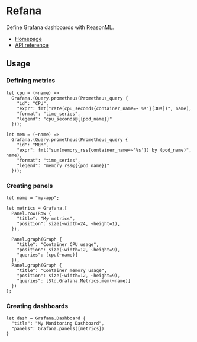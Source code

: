 # Refana

Define Grafana dashboards with ReasonML.

- [Homepage](https://rizo.github.io/refana/refana)
- [API reference](https://rizo.github.io/refana/refana/Refana)


## Usage

### Defining metrics

```reason
let cpu = (~name) =>
  Grafana.(Query.prometheus(Prometheus_query {
    "id": "CPU",
    "expr": fmt("rate(cpu_seconds{container_name=~'%s'}[30s])", name),
    "format": "time_series",
    "legend": "cpu_seconds@{{pod_name}}"
  }));

let mem = (~name) =>
  Grafana.(Query.prometheus(Prometheus_query {
    "id": "MEM",
    "expr": fmt("sum(memory_rss{container_name=~'%s'}) by (pod_name)", name),
    "format": "time_series",
    "legend": "memory_rss@{{pod_name}}"
  }));
```

### Creating panels

```
let name = "my-app";

let metrics = Grafana.[
  Panel.row(Row {
    "title": "My metrics",
    "position": size(~width=24, ~height=1),
  }),

  Panel.graph(Graph {
    "title": "Container CPU usage",
    "position": size(~width=12, ~height=9),
    "queries": [cpu(~name)]
  }),
  Panel.graph(Graph {
    "title": "Container memory usage",
    "position": size(~width=12, ~height=9),
    "queries": [Std.Grafana.Metrics.mem(~name)]
  })
];
```

### Creating dashboards

```
let dash = Grafana.Dashboard {
  "title": "My Monitoring Dashboard",
  "panels": Grafana.panels([metrics])
}
```
